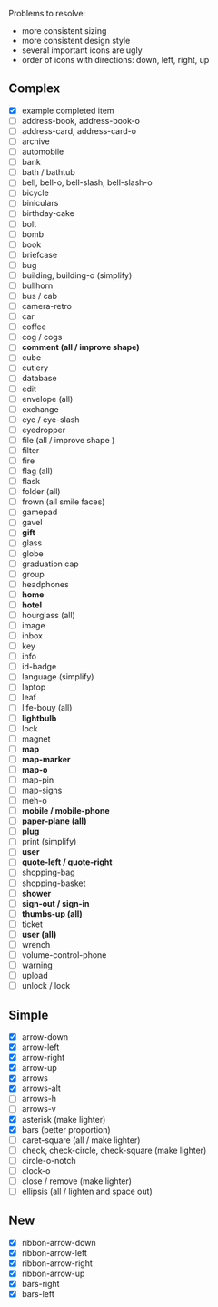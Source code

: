 Problems to resolve:

* more consistent sizing
* more consistent design style
* several important icons are ugly
* order of icons with directions: down, left, right, up

## Complex

* [x] example completed item
* [ ] address-book, address-book-o
* [ ] address-card, address-card-o
* [ ] archive
* [ ] automobile
* [ ] bank
* [ ] bath / bathtub
* [ ] bell, bell-o, bell-slash, bell-slash-o
* [ ] bicycle
* [ ] biniculars
* [ ] birthday-cake
* [ ] bolt
* [ ] bomb
* [ ] book
* [ ] briefcase
* [ ] bug
* [ ] building, building-o (simplify)
* [ ] bullhorn
* [ ] bus / cab
* [ ] camera-retro
* [ ] car
* [ ] coffee
* [ ] cog / cogs
* [ ] **comment (all / improve shape)**
* [ ] cube
* [ ] cutlery
* [ ] database
* [ ] edit
* [ ] envelope (all)
* [ ] exchange
* [ ] eye / eye-slash
* [ ] eyedropper
* [ ] file (all / improve shape )
* [ ] filter
* [ ] fire
* [ ] flag (all)
* [ ] flask
* [ ] folder (all)
* [ ] frown (all smile faces)
* [ ] gamepad
* [ ] gavel
* [ ] **gift**
* [ ] glass
* [ ] globe
* [ ] graduation cap
* [ ] group
* [ ] headphones
* [ ] **home**
* [ ] **hotel**
* [ ] hourglass (all)
* [ ] image
* [ ] inbox
* [ ] key
* [ ] info
* [ ] id-badge
* [ ] language (simplify)
* [ ] laptop
* [ ] leaf
* [ ] life-bouy (all)
* [ ] **lightbulb**
* [ ] lock
* [ ] magnet
* [ ] **map**
* [ ] **map-marker**
* [ ] **map-o**
* [ ] map-pin
* [ ] map-signs
* [ ] meh-o
* [ ] **mobile / mobile-phone**
* [ ] **paper-plane (all)**
* [ ] **plug**
* [ ] print (simplify)
* [ ] **user**
* [ ] **quote-left / quote-right**
* [ ] shopping-bag
* [ ] shopping-basket
* [ ] **shower**
* [ ] **sign-out / sign-in**
* [ ] **thumbs-up (all)**
* [ ] ticket
* [ ] **user (all)**
* [ ] wrench
* [ ] volume-control-phone
* [ ] warning
* [ ] upload
* [ ] unlock / lock

## Simple

* [x] arrow-down
* [x] arrow-left
* [x] arrow-right
* [x] arrow-up
* [x] arrows
* [x] arrows-alt
* [ ] arrows-h
* [ ] arrows-v
* [x] asterisk (make lighter)
* [x] bars (better proportion)
* [ ] caret-square (all / make lighter)
* [ ] check, check-circle, check-square (make lighter)
* [ ] circle-o-notch
* [ ] clock-o
* [ ] close / remove (make lighter)
* [ ] ellipsis (all / lighten and space out)

## New

* [x] ribbon-arrow-down
* [x] ribbon-arrow-left
* [x] ribbon-arrow-right
* [x] ribbon-arrow-up
* [x] bars-right
* [x] bars-left